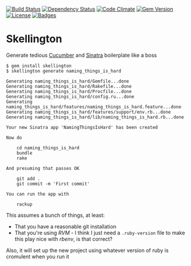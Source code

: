 [![Build Status](http://img.shields.io/travis/pikesley/skellington.svg)](https://travis-ci.org/pikesley/skellington)
[![Dependency Status](http://img.shields.io/gemnasium/pikesley/skellington.svg)](https://gemnasium.com/pikesley/skellington)
[![Code Climate](http://img.shields.io/codeclimate/github/pikesley/skellington.svg)](https://codeclimate.com/github/pikesley/skellington)
[![Gem Version](http://img.shields.io/gem/v/skellington.svg)](https://rubygems.org/gems/skellington)
[![License](http://img.shields.io/:license-mit-blue.svg)](http://pikesley.mit-license.org)
[![Badges](http://img.shields.io/:badges-6/6-ff6799.svg)](https://github.com/badges/badgerbadgerbadger)

# Skellington

Generate tedious [Cucumber](http://cukes.info/) and [Sinatra](http://www.sinatrarb.com/) boilerplate like a boss

    $ gem install skellington
    $ skellington generate naming_things_is_hard

    Generating naming_things_is_hard/Gemfile...done
    Generating naming_things_is_hard/Rakefile...done
    Generating naming_things_is_hard/Procfile...done
    Generating naming_things_is_hard/config.ru...done
    Generating naming_things_is_hard/features/naming_things_is_hard.feature...done
    Generating naming_things_is_hard/features/support/env.rb...done
    Generating naming_things_is_hard/lib/naming_things_is_hard.rb...done

    Your new Sinatra app 'NamingThingsIsHard' has been created

    Now do

        cd naming_things_is_hard
        bundle
        rake

    And presuming that passes OK

        git add .
        git commit -m 'First commit'

    You can run the app with

        rackup

This assumes a bunch of things, at least:

* That you have a reasonable git installation
* That you're using _RVM_ - I think I just need a `.ruby-version` file to make this play nice with _rbenv_, is that correct?

Also, it will set up the new project using whatever version of ruby is cromulent when you run it
